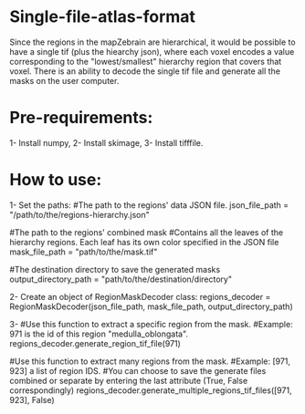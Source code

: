 # Single-file-atlas-format
Since the regions in the mapZebrain are hierarchical, it would be possible to have a single tif (plus the hiearchy json), where each voxel encodes a value corresponding to the "lowest/smallest" hierarchy region that covers that voxel. There is an ability to decode the single tif file and generate all the masks on the user computer.

# Pre-requirements:
1- Install numpy,
2- Install skimage,
3- Install tifffile.

# How to use:
1- Set the paths:
#The path to the regions' data JSON file.
json_file_path = "/path/to/the/regions-hierarchy.json"

#The path to the regions' combined mask
#Contains all the leaves of the hierarchy regions. Each leaf has its own color specified in the JSON file
mask_file_path = "path/to/the/mask.tif"

#The destination directory to save the generated masks
output_directory_path = "path/to/the/destination/directory"


2- Create an object of RegionMaskDecoder class:
regions_decoder = RegionMaskDecoder(json_file_path, mask_file_path, output_directory_path)

3- #Use this function to extract a specific region from the mask.
   #Example: 971 is the id of this region "medulla_oblongata".
   regions_decoder.generate_region_tif_file(971)
   
   #Use this function to extract many regions from the mask.
   #Example: [971, 923] a list of region IDS.
   #You can choose to save the generate files combined or separate by entering the last attribute (True, False correspondingly)
   regions_decoder.generate_multiple_regions_tif_files([971, 923], False)

